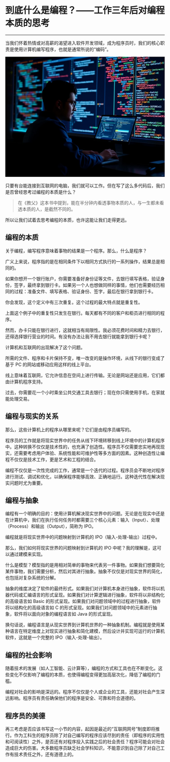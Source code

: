 # 到底什么是编程？——工作三年后对编程本质的思考

---

当我们怀着热情或对高薪的渴望进入软件开发领域，成为程序员时，我们的核心职责是使用计算机编写程序，也就是通常所说的“编码”。

![1_ZGXxCdzJJvPecBlV33636A.png](..%2Fimages%2F1_ZGXxCdzJJvPecBlV33636A.png)

只要有台能连接到互联网的电脑，我们就可以工作。但在写了这么多代码后，我们是否曾经思考过编程的本质是什么？

> 在《教父》这本书中提到，能在半分钟内看透事物本质的人，与一生都未看透本质的人，是截然不同的。

所以让我们试着去思考编程的本质，也许这能让我们走得更远。

## 编程的本质

关于编程，编写程序意味着事物的结果是一个程序。那么，什么是程序？

广义上来说，程序指的是在相同条件下以相同方式执行的一系列操作，结果总是相同的。

如果你想开一个银行账户，你需要准备好身份证等文件，去银行填写表格，验证身份，签字，最终拿到银行卡。如果另一个人也想做同样的事情，他们也需要经历相同的过程：准备文件、填写表格、验证身份、签字，最后在银行拿到银行卡。

你会发现，这个定义中有三次重复。这个过程的最大特点就是重复性。

上面这个例子中的重复性只发生在银行。每天都有不同的客户和柜员进行相同的程序。

然而，办卡只能在银行进行，这就相当有局限性。我必须花费时间和精力去银行，还得选择银行营业的时间。有没有办法让我不用去银行就能拿到银行卡呢？

计算机和互联网的出现解决了这个问题。

所需的文件、程序和卡片保持不变，唯一改变的是操作环境，从线下的银行变成了基于 PC 的网站或移动应用这样的线上平台。

线上意味着互联网，它允许信息在空间上进行传输。无论是网站还是应用，它们都由计算机程序支持。

过去，你需要花一个小时乘坐公共交通工具去银行；现在你只需使用手机，在家就能处理交易。

## 编程与现实的关系

那么，这些计算机上的程序从哪里来呢？它们是由程序员编写的。

程序员的工作就是将现实世界中的任务从线下环境转移到线上环境中的计算机程序中。这种转换不仅仅是技术性的，也充满了创造性。程序员不仅需要忠实地再现现实，还需要考虑用户体验、系统性能和可维护性等多方面的因素。这种创造性让编程不仅仅是技术工作，更是艺术和工程的结合。

编程不仅仅是一次性完成的工作，通常是一个迭代的过程。程序员会不断地对程序进行测试、调试和优化，以确保程序能够高效、正确地运行。这种迭代性在解决现实问题时尤为重要。

## 编程与抽象

编程有一个明确的目的：使用计算机解决现实世界中的问题。无论是在现实中还是在计算机中，我们在执行任何任务时都需要三个核心元素：输入（Input）、处理（Process）和输出（Output），简称为 IPO。

编程就是将现实世界中的问题映射到计算机的 IPO（输入-处理-输出）过程中。

那么，我们如何将现实世界的问题映射到计算机的 IPO 中呢？我的理解是，这可以通过建模来实现。

什么是模型？模型指的是用相对简单的事物来代表另一件事物。如果我们想要简化某件事物，我们需要分析，然后对其进行抽象。抽象不仅仅是对现实世界的简化，也包括对复杂系统的分解。

抽象的维度决定了软件的最终形式。如果我们对计算机本身进行抽象，软件将以机器代码或汇编语言的形式呈现。如果我们对计算逻辑进行抽象，软件将以非结构化的高级语言如 Basic 的形式呈现。如果我们对问题领域中的过程进行抽象，软件将以结构化的高级语言如 C 的形式呈现。如果我们对问题领域中的元素进行抽象，软件将以面向对象的编程语言如 Java 的形式呈现。

换句话说，编程语言是从现实世界到计算机世界的一种抽象机制。编程就是使用某种语言在特定维度上对现实进行抽象和简化建模，然后设计并实现可运行的计算机软件，这就是一个完整的 IPO（输入-处理-输出）。

## 编程的社会影响

随着技术的发展（如人工智能、云计算等），编程的方式和工具也在不断变化。这些变化不仅影响了编程的本质，也使得编程变得更加高层次化，降低了编程的门槛。

编程对社会的影响是深远的。程序不仅仅是个人或企业的工具，还能对社会产生深远影响。程序员有责任确保他们的程序是安全、可靠和符合道德的。

## 程序员的美德
再三考虑是否应该书写这一小节的内容，起因是最近的“互联网网号”制度即将推行。作为工科生的程序员除了对自己编写的程序应该尽到的责任（即程序的实用性和可阅读性）之外，是否还有对程序投入实践之后的社会责任？程序可能会对社会造成巨大的伤害。大多数程序员缺乏社会学科知识，不能意识到自己除了对自己工作有技术责任之外，还有道德上的。

